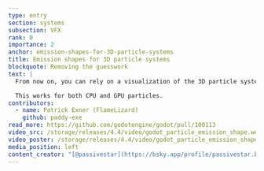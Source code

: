 ```yaml
---
type: entry
section: systems
subsection: VFX
rank: 0
importance: 2
anchor: emission-shapes-for-3D-particle-systems
title: Emission shapes for 3D particle systems
blockquote: Removing the guesswork
text: |
  From now on, you can rely on a visualization of the 3D particle systems you are placing in your scene, instead of having to guess based on the emission shape's properties alone.

  This works for both CPU and GPU particles.
contributors:
  - name: Patrick Exner (FlameLizard)
    github: paddy-exe
read_more: https://github.com/godotengine/godot/pull/100113
video_src: /storage/releases/4.4/video/godot_particle_emission_shape.webm
video_poster: /storage/releases/4.4/video/godot_particle_emission_shape.webp
media_position: left
content_creator: "[@passivestar](https://bsky.app/profile/passivestar.bsky.social)"
---
```

